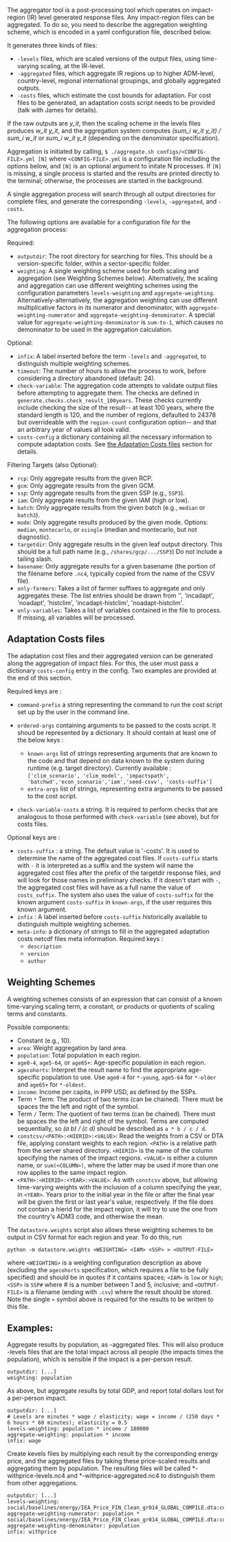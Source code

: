 The aggregator tool is a post-processing tool which operates on
impact-region (IR) level generated response files.  Any impact-region
files can be aggregated. To do so, you need to describe the
aggregation weighting scheme, which is encoded in a yaml configuration
file, described below.

It generates three kinds of files:

 - `-levels` files, which are scaled versions of the output files,
   using time-varying scaling, at the IR-level.
 - `-aggregated` files, which aggregate IR regions up to higher
   ADM-level, country-level, regional international groupings, and
   globally aggregated outputs.
 - `-costs` files, which estimate the cost bounds for adaptation. For
   cost files to be generated, an adaptation costs script needs to be
   provided (talk with James for details).

If the raw outputs are *y_it*, then the scaling scheme in the levels
files produces *w_it y_it*, and the aggregation system computes
*(sum_i w_it y_it) / sum_i w_it* or *sum_i w_it y_it* (depending on
the denominator specification).

Aggregation is initiated by calling,
```$ ./aggregate.sh configs/<CONFIG-FILE>.yml [N]```
where `<CONFIG-FILE>.yml` is a configuration file including the
options below, and `[N]` is an optional argument to initate N
processes.  If `[N]` is missing, a single process is started and the
results are printed directly to the terminal; otherwise, the processes
are started in the background.

A single aggregation process will search through all output
directories for complete files, and generate the corresponding
`-levels`, `-aggregated`, and `-costs`.

The following options are available for a configuration file for the
aggregation process:

Required:

 - `outputdir`: The root directory for searching for files.  This
   should be a version-specific folder, within a sector-specific
   folder.
 - `weighting`: A single weighting scheme used for both scaling and
   aggregation (see Weighting Schemes below).  Alternatively, the
   scaling and aggregation can use different weighting schemes using
   the configuration parameters `levels-weighting` and
   `aggregate-weighting`.  Alternatively-alternatively, the
   aggregation weighting can use different multiplicative factors in
   its numerator and denominator, with `aggregate-weighting-numerator`
   and `aggregate-weighting-denominator`.  A special value for
   `aggregate-weighting-denominator` is `sum-to-1`, which causes no
   demoninator to be used in the aggregation calculation.
   
Optional:

 - `infix`: A label inserted before the term `-levels` and
   `-aggregated`, to distinguish multiple weighting schemes.
 - `timeout`: The number of hours to allow the process to work, before
   considering a directory abandoned (default: 24).
 - `check-variable`: The aggregation code attempts to validate output
   files before attempting to aggregate them. The checks are defined
   in `generate.checks.check_result_100years`. These checks currently
   include checking the size of the result-- at least 100 years, where
   the standard length is 120, and the number of regions, defaulted to
   24378 but overrideable with the `region-count` configuration
   option-- and that an arbitrary year of values all look valid.
 - `costs-config` a dictionary containing all the necessary information to compute adaptation costs. See [the Adaptation Costs files](#Adaptation-Costs-files) section for details. 

Filtering Targets (also Optional):

 - `rcp`: Only aggregate results from the given RCP.
 - `gcm`: Only aggregate results from the given GCM.
 - `ssp`: Only aggregate results from the given SSP (e.g., `SSP3`).
 - `iam`: Only aggregate results from the given IAM (high or low).
 - `batch`: Only aggregate results from the given batch (e.g., `median` or `batch3`).
 - `mode`: Only aggregate results produced by the given mode.  Options: `median`, `montecarlo`, or `xsingle` (median and montecarlo, but not diagnostic).
 - `targetdir`: Only aggregate results in the given leaf output
   directory.  This should be a full path name (e.g.,
   `/shares/gcp/.../SSP3`)  Do not include a tailing slash.
 - `basename`: Only aggregate results for a given basename (the
   portion of the filename before `.nc4`, typically copied from the
   name of the CSVV file).
 - `only-farmers`: Takes a list of farmer suffixes to aggregate and only
   aggregates these. The list entries should be drawn from '',
   'incadapt', 'noadapt', 'histclim', 'incadapt-histclim',
   'noadapt-histclim'.
 - `only-variables`: Takes a list of variables contained in the file
   to process. If missing, all variables will be processed.

## Adaptation Costs files

The adaptation cost files and their aggregated version can be generated along the aggregation of impact files. For this, the user must pass a dictionary `costs-config` entry in the config. Two examples are provided at the end of this section. 

Required keys are : 

 - `command-prefix` a string representing the command to run the cost script set up by the user in the command line.
 - `ordered-args` containing arguments to be passed to the costs script. It shoud be represented by a dictionary. It should contain at least one of the below keys : 

   - `known-args` list of strings representing arguments that are known to the code and that depend on data known to the system during runtime (e.g. target directory). Currently available : `['clim_scenario', 'clim_model', 'impactspath', 'batchwd','econ_scenario','iam','seed-csvv', 'costs-suffix']`
   - `extra-args` list of strings, representing extra arguments to be passed to the cost script.  

 - `check-variable-costs` a string. It is required to perform checks that are analogous to those performed with `check-variable` (see above), but for costs files.

Optional keys are : 

- `costs-suffix` : a string. The default value is '-costs'. It is used to determine the name of the aggregated cost files. If `costs-suffix` starts with `-` it is interpreted as a suffix and the system will name the aggregated cost files after the prefix of the targetdir response files, and will look for those names in preliminary checks. If it doesn't start with `-`, the aggregated cost files will have as a full name the value of `costs_suffix`. The system also uses the value of `costs-suffix` for the known argument `costs-suffix` in `known-args`, if the user requires this known argument.
- `infix` : A label inserted before `costs-suffix` historically available to distinguish multiple weighting schemes.
- `meta-info`: a dictionary of strings to fill in the aggregated adaptation costs netcdf files meta information. Required keys : 
   - `description`
   - `version`
   - `author`


## Weighting Schemes

A weighting schemes consists of an expression that can consist of a
known time-varying scaling term, a constant, or products or quotients
of scaling terms and constants.

Possible components:

 - Constant (e.g., 10).
 - `area`: Weight aggregation by land area.
 - `population`: Total population in each region.
 - `age0-4`, `age5-64`, or `age65+`: Age-specific population in each
   region.
 - `agecohorts`: Interpret the result name to find the appropriate
   age-specific population to use.  Use `age0-4` for `*-young`,
   `age5-64` for `*-older` and `age65+` for `*-oldest`.
 - `income`: Income per capita, in PPP USD, as defined by the SSPs.
 - Term ` * ` Term: The product of two terms (can be chained).  There must be spaces the the left and right of the symbol.
 - Term ` / ` Term: The quotient of two terms (can be chained).  There must be spaces the the left and right of the symbol.  Terms
   are computed sequentially, so *(a b) / (c d)* should be described
   as `a * b / c / d`.
 - `constcsv/<PATH>:<HIERID>:<VALUE>`: Read the weights from a CSV or DTA
   file, applying constant weights to each region.  `<PATH>` is a
   relative path from the server shared directory.  `<HIERID>` is the
   name of the column specifying the names of the impact regions.
   `<VALUE>` is either a column name, or `sum(<COLUMN>)`, where the
   latter may be used if more than one row applies to the same impact
   region.
 - `<PATH>:<HIERID>:<YEAR>:>VALUE>`: As with `constcsv` above, but
   allowing time-varying weights with the inclusion of a column
   specifying the year, in `<YEAR>`.  Years prior to the initial year
   in the file or after the final year will be given the first or last
   year's value, respectively.  If the file does not contain a hierid
   for the impact region, it will try to use the one from the
   country's ADM3 code, and otherwise the mean.

The `datastore.weights` script also allows these weighting schemes to
be output in CSV format for each region and year.  To do this, run
```
python -m datastore.weights <WEIGHTING> <IAM> <SSP> > <OUTPUT-FILE>
```
where `<WEIGHTING>` is a weighting configuration description as above
(excluding the `agecohorts` specification, which requires a file to be
fully specified) and should be in quotes if it contains spaces;
`<IAM>` is `low` or `high`; `<SSP>` is `SSP#` where # is a number
between 1 and 5, inclusive; and `<OUTPUT-FILE>` is a filename (ending
with `.csv`) where the result should be stored.  Note the single `>`
symbol above is required for the results to be written to this file.

## Examples:

Aggregate results by population, as -aggregated files. This will also produce -levels files
that are the total impact across all people (the impacts times the
population), which is sensible if the impact is a per-person result.

```
outputdir: [...]
weighting: population
```

As above, but aggregate results by total GDP, and report total dollars
lost for a per-person impact.

```
outputdir: [...]
# Levels are minutes * wage / elasticity; wage = income / (250 days * 6 hours * 60 minutes); elasticity = 0.5
levels-weighting: population * income / 180000
aggregate-weighting: population * income
infix: wage
```

Create kevels files by multiplying each result by the corresponding
energy price, and the aggregated files by taking these price-scaled
results and aggregating them by population. The resulting files will
be called *-withprice-levels.nc4 and *-withprice-aggregated.nc4 to
distinguish them from other aggregations.

```
outputdir: [...]
levels-weighting: social/baselines/energy/IEA_Price_FIN_Clean_gr014_GLOBAL_COMPILE.dta:country:year:other_energycompile_price
aggregate-weighting-numerator: population * social/baselines/energy/IEA_Price_FIN_Clean_gr014_GLOBAL_COMPILE.dta:country:year:other_energycompile_price
aggregate-weighting-denominator: population
infix: withprice
```
